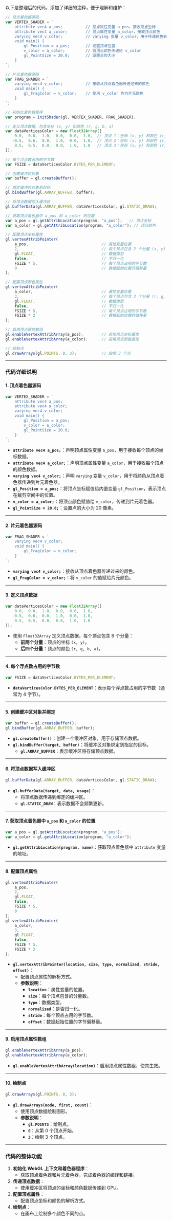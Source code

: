 以下是整理后的代码，添加了详细的注释，便于理解和维护：

```javascript
// 顶点着色器源码
var VERTEX_SHADER = `
    attribute vec4 a_pos;          // 顶点属性变量 a_pos，接收顶点坐标
    attribute vec4 a_color;        // 顶点属性变量 a_color，接收顶点颜色
    varying vec4 v_color;          // varying 变量 v_color，用于传递颜色到片元着色器
    void main() {
        gl_Position = a_pos;       // 设置顶点位置
        v_color = a_color;         // 将顶点颜色传递给 v_color
        gl_PointSize = 20.0;       // 设置点的大小
    }
`;

// 片元着色器源码
var FRAG_SHADER = `
    varying vec4 v_color;          // 接收从顶点着色器传递过来的颜色
    void main() {
        gl_FragColor = v_color;    // 使用 v_color 作为片元颜色
    }
`;

// 初始化着色器程序
var program = initShader(gl, VERTEX_SHADER, FRAG_SHADER);

// 定义顶点数据，包含坐标 (x, y) 和颜色 (r, g, b, a)
var dataVerticesColor = new Float32Array([
    0.0,  0.0,  1.0,  0.0,  0.0,  1.0,  // 顶点 1：坐标 (x, y) 和颜色 (r, g, b, a)
   -0.5,  0.6,  0.0,  1.0,  0.0,  1.0,  // 顶点 2：坐标 (x, y) 和颜色 (r, g, b, a)
    0.5,  0.5,  0.0,  0.0,  1.0,  1.0   // 顶点 3：坐标 (x, y) 和颜色 (r, g, b, a)
]);

// 每个浮点数占用的字节数
var FSIZE = dataVerticesColor.BYTES_PER_ELEMENT;

// 创建缓冲区对象
var buffer = gl.createBuffer();

// 绑定缓冲区对象到目标
gl.bindBuffer(gl.ARRAY_BUFFER, buffer);

// 将顶点数据写入缓冲区
gl.bufferData(gl.ARRAY_BUFFER, dataVerticesColor, gl.STATIC_DRAW);

// 获取顶点着色器中 a_pos 和 a_color 的位置
var a_pos = gl.getAttribLocation(program, "a_pos");   // 顶点坐标
var a_color = gl.getAttribLocation(program, "a_color"); // 顶点颜色

// 配置顶点坐标属性
gl.vertexAttribPointer(
    a_pos,                                // 属性变量位置
    2,                                    // 每个顶点包含 2 个分量 (x, y)
    gl.FLOAT,                             // 数据类型
    false,                                // 不归一化
    FSIZE * 5,                            // 每个顶点占用的字节数
    0                                     // 数据起始位置的偏移量
);

// 配置顶点颜色属性
gl.vertexAttribPointer(
    a_color,                              // 属性变量位置
    3,                                    // 每个顶点包含 3 个分量 (r, g, b)
    gl.FLOAT,                             // 数据类型
    false,                                // 不归一化
    FSIZE * 5,                            // 每个顶点占用的字节数
    FSIZE * 2                             // 数据起始位置的偏移量
);

// 启用顶点属性数组
gl.enableVertexAttribArray(a_pos);        // 启用顶点坐标属性
gl.enableVertexAttribArray(a_color);      // 启用顶点颜色属性

// 绘制点
gl.drawArrays(gl.POINTS, 0, 3);           // 绘制 3 个点
```

---

### **代码详细说明**

#### **1. 顶点着色器源码**
```javascript
var VERTEX_SHADER = `
    attribute vec4 a_pos;
    attribute vec4 a_color;
    varying vec4 v_color;
    void main() {
        gl_Position = a_pos;
        v_color = a_color;
        gl_PointSize = 20.0;
    }
`;
```
- **`attribute vec4 a_pos;`**：声明顶点属性变量 `a_pos`，用于接收每个顶点的坐标数据。
- **`attribute vec4 a_color;`**：声明顶点属性变量 `a_color`，用于接收每个顶点的颜色数据。
- **`varying vec4 v_color;`**：声明 `varying` 变量 `v_color`，用于将颜色从顶点着色器传递到片元着色器。
- **`gl_Position = a_pos;`**：将顶点坐标赋值给内置变量 `gl_Position`，表示顶点在裁剪空间中的位置。
- **`v_color = a_color;`**：将顶点颜色赋值给 `v_color`，传递到片元着色器。
- **`gl_PointSize = 20.0;`**：设置点的大小为 20 像素。

---

#### **2. 片元着色器源码**
```javascript
var FRAG_SHADER = `
    varying vec4 v_color;
    void main() {
        gl_FragColor = v_color;
    }
`;
```
- **`varying vec4 v_color;`**：接收从顶点着色器传递过来的颜色。
- **`gl_FragColor = v_color;`**：将 `v_color` 的值赋给片元颜色。

---

#### **3. 定义顶点数据**
```javascript
var dataVerticesColor = new Float32Array([
    0.0,  0.0,  1.0,  0.0,  0.0,  1.0,
   -0.5,  0.6,  0.0,  1.0,  0.0,  1.0,
    0.5,  0.5,  0.0,  0.0,  1.0,  1.0
]);
```
- 使用 `Float32Array` 定义顶点数据，每个顶点包含 6 个分量：
  - **前两个分量**：顶点的坐标 `(x, y)`。
  - **后四个分量**：顶点的颜色 `(r, g, b, a)`。

---

#### **4. 每个浮点数占用的字节数**
```javascript
var FSIZE = dataVerticesColor.BYTES_PER_ELEMENT;
```
- **`dataVerticesColor.BYTES_PER_ELEMENT`**：表示每个浮点数占用的字节数（通常为 4 字节）。

---

#### **5. 创建缓冲区对象并绑定**
```javascript
var buffer = gl.createBuffer();
gl.bindBuffer(gl.ARRAY_BUFFER, buffer);
```
- **`gl.createBuffer()`**：创建一个缓冲区对象，用于存储顶点数据。
- **`gl.bindBuffer(target, buffer)`**：将缓冲区对象绑定到指定的目标。
  - **`gl.ARRAY_BUFFER`**：表示缓冲区将存储顶点数据。

---

#### **6. 将顶点数据写入缓冲区**
```javascript
gl.bufferData(gl.ARRAY_BUFFER, dataVerticesColor, gl.STATIC_DRAW);
```
- **`gl.bufferData(target, data, usage)`**：
  - 将顶点数据传递到绑定的缓冲区。
  - **`gl.STATIC_DRAW`**：表示数据不会频繁更新。

---

#### **7. 获取顶点着色器中 `a_pos` 和 `a_color` 的位置**
```javascript
var a_pos = gl.getAttribLocation(program, "a_pos");
var a_color = gl.getAttribLocation(program, "a_color");
```
- **`gl.getAttribLocation(program, name)`**：获取顶点着色器中 `attribute` 变量的地址。

---

#### **8. 配置顶点属性**
```javascript
gl.vertexAttribPointer(
    a_pos,
    2,
    gl.FLOAT,
    false,
    FSIZE * 5,
    0
);
gl.vertexAttribPointer(
    a_color,
    3,
    gl.FLOAT,
    false,
    FSIZE * 5,
    FSIZE * 2
);
```
- **`gl.vertexAttribPointer(location, size, type, normalized, stride, offset)`**：
  - 配置顶点属性的解析方式。
  - **参数说明**：
    - **`location`**：属性变量的位置。
    - **`size`**：每个顶点包含的分量数。
    - **`type`**：数据类型。
    - **`normalized`**：是否归一化。
    - **`stride`**：每个顶点占用的字节数。
    - **`offset`**：数据起始位置的字节偏移量。

---

#### **9. 启用顶点属性数组**
```javascript
gl.enableVertexAttribArray(a_pos);
gl.enableVertexAttribArray(a_color);
```
- **`gl.enableVertexAttribArray(location)`**：启用顶点属性数组，使其生效。

---

#### **10. 绘制点**
```javascript
gl.drawArrays(gl.POINTS, 0, 3);
```
- **`gl.drawArrays(mode, first, count)`**：
  - 使用顶点数据绘制图形。
  - **参数说明**：
    - **`gl.POINTS`**：绘制点。
    - **`0`**：从第 0 个顶点开始。
    - **`3`**：绘制 3 个顶点。

---

### **代码的整体功能**
1. **初始化 WebGL 上下文和着色器程序**：
   - 获取顶点着色器和片元着色器，完成着色器的编译和链接。
2. **传递顶点数据**：
   - 使用缓冲区将顶点的坐标和颜色数据传递到 GPU。
3. **配置顶点属性**：
   - 配置顶点坐标和颜色的解析方式。
4. **绘制点**：
   - 在画布上绘制多个颜色不同的点。
